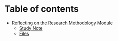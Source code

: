 # Table of contents

* [Reflecting on the Research Methodology Module](README.md)
  * [Study Note](<README (1).md>)
  * [Files](https://github.com/indrad123/researchmethodology/tree/main)
